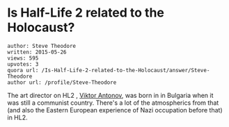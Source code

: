 # Is Half-Life 2 related to the Holocaust?

	author: Steve Theodore
	written: 2015-05-26
	views: 595
	upvotes: 3
	quora url: /Is-Half-Life-2-related-to-the-Holocaust/answer/Steve-Theodore
	author url: /profile/Steve-Theodore


The art director on HL2 , [Viktor Antonov](http://half-life.wikia.com/wiki/Viktor_Antonov), was born in in Bulgaria when it was still a communist country. There's a lot of the atmospherics from that (and also the Eastern European experience of Nazi occupation before that) in HL2.

